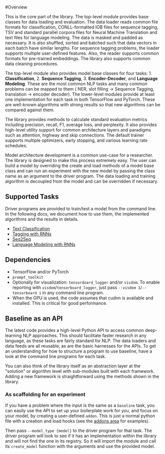 #Overview

This is the core part of the library. The top-level module provides base classes for data loading and evaluation. The data loader reads common file formats for classification, CONLL-formatted IOB files for sequence tagging, TSV and standard parallel corpora files for Neural Machine Translation and text files for language modeling. The data is masked and padded as necessary. It is also shuffled, sorted and batched such that data vectors in each batch have similar lengths. For sequence tagging problems, the loader supports multiple user-defined features. Also, the reader supports common formats for pre-trained embeddings. The library also supports common data cleaning procedures.

The top-level module also provides model base classes for four tasks: 1. **Classification**, 2. **Sequence Tagging**, 3. **Encoder-Decoder**, and **Language Modeling**. These are the most common NLP tasks and many common problems can be mapped to them ( NER, slot filling -> Sequence Tagging, translation -> encoder decoder). The lower-level modules provide at least one implementation for each task in both TensorFlow and PyTorch. These are well-known algorithms with strong results so that new algorithms can be compared against them. 

The library provides methods to calculate standard evaluation metrics including precision, recall, F1, average loss, and perplexity. It also provides high-level utility support for common architecture layers and paradigms such as attention, highway and skip connections. The default trainer supports multiple optimizers, early stopping, and various learning rate schedules.

Model architecture development is a common use-case for a researcher. The library is designed to make this process extremely easy. The user can build a model by overriding the create and load methods of a model base class and can run an experiment with the new model by passing the class name as an argument to the driver program. The data loading and training algorithm is decoupled from the model and can be overridden if necessary.


## Supported Tasks

Driver programs are provided to train/test a model from the command line. In the following docs, we document how to use them, the implemented algorithms and the results in details.  
 
- [Text Classification](classify.md)
- [Tagging with RNNs](tagging.md)
- [Seq2Seq](seq2seq.md)
- [Language Modeling with RNNs](lm.md)

## Dependencies

- TensorFlow and/or PyTorch
- `prompt_toolkit`
- Optionally for visualization: `tensordoard_logger` and/or `visdom`. To enable reporting with `visdom`/`tensorboard_logger`, just pass `--visdom 1`/`--tensorboard 1` in any command line program. 
- When the GPU is used, the code assumes that cudnn is available and installed. This is critical for good performance.

## Baseline as an API

The latest code provides a high-level Python API to access common deep-learning NLP approaches.  This should facilitate faster research in any language, as these tasks are fairly standard for NLP.  The data loaders and data feeds are all reusable, as are the basic harnesses for the APIs.  To get an understanding for how to structure a program to use baseline, have a look at the command line programs for each task.

You can also think of the library itself as an abstraction layer at the "solution" or algorithm level with sub-modules built with each framework. Adding a new framework is straightforward using the methods shown in the library.

### As scaffolding for an experiment

If you have a problem where the input is the same as a `baseline` task, you can easily use the API to set up your boilerplate work for you, and focus on your model, by creating a user-defined `addon`.  This is just a normal python file with a creation and load hooks (see the [addons area](python/addons) for examples). 

Then pass `--model_type {model}` to the driver program for that task.  The driver program will look to see if it has an implementation within the library and will not find the one in its registry.  So it will import the module and call its `create_model` function with the arguments and use the provided model.

